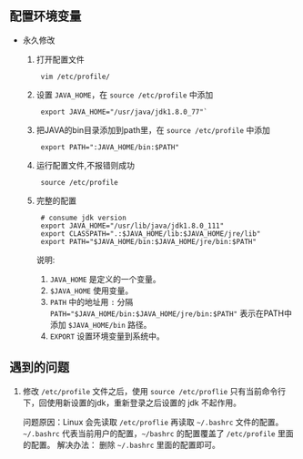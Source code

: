 ## 配置环境变量

* 永久修改  
	1. 打开配置文件
	
			vim /etc/profile/
	2. 设置 `JAVA_HOME`，在  `source /etc/profile` 中添加
	
			export JAVA_HOME="/usr/java/jdk1.8.0_77"`
	2. 把JAVA的bin目录添加到path里，在  `source /etc/profile` 中添加
	
			export PATH=":JAVA_HOME/bin:$PATH"
	3. 运行配置文件,不报错则成功
	
		 	source /etc/profile
    4. 完整的配置

            # consume jdk version
            export JAVA_HOME="/usr/lib/java/jdk1.8.0_111"
            export CLASSPATH=".:$JAVA_HOME/lib:$JAVA_HOME/jre/lib"
            export PATH="$JAVA_HOME/bin:$JAVA_HOME/jre/bin:$PATH"
        说明:
        1. `JAVA_HOME` 是定义的一个变量。
        2. `$JAVA_HOME` 使用变量。
        3. `PATH` 中的地址用 `:` 分隔 `PATH="$JAVA_HOME/bin:$JAVA_HOME/jre/bin:$PATH"` 表示在PATH中添加 `$JAVA_HOME/bin` 路径。
        4. `EXPORT` 设置环境变量到系统中。
 
## 遇到的问题
1. 修改 `/etc/profile` 文件之后，使用 `source /etc/proflie` 只有当前命令行下，回使用新设置的jdk，重新登录之后设置的 jdk  不起作用。

    问题原因：Linux 会先读取 `/etc/proflie` 再读取 `~/.bashrc` 文件的配置。 `~/.bashrc` 代表当前用户的配置，`~/bashrc` 的配置覆盖了 `/etc/profile` 里面的配置。
    解决办法： 删除 `~/.bashrc` 里面的配置即可。
